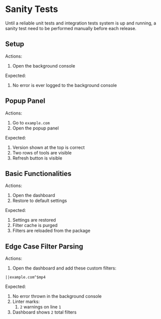 # Sanity Tests

Until a reliable unit tests and integration tests system is up and running, a
sanity test need to be performed manually before each release.

## Setup

Actions:
1. Open the background console

Expected:
1. No error is ever logged to the background console

## Popup Panel

Actions:
1. Go to `example.com`
1. Open the popup panel

Expected:
1. Version shown at the top is correct
1. Two rows of tools are visible
1. Refresh button is visible

## Basic Functionalities

Actions:
1. Open the dashboard
1. Restore to default settings

Expected:
1. Settings are restored
1. Filter cache is purged
1. Filters are reloaded from the package

## Edge Case Filter Parsing

Actions:
1. Open the dashboard and add these custom filters:
```
||example.com^$mp4
```

Expected:
1. No error thrown in the background console
1. Linter marks:
   1. `2` warnings on line `1`
1. Dashboard shows `2` total filters

